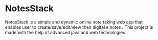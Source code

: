 # NotesStack
NotesStack is a simple and dynamic online note taking web app that enables user to create/save/edit/view their digital e notes . This project is made with the help of advanced java and web technologies .
